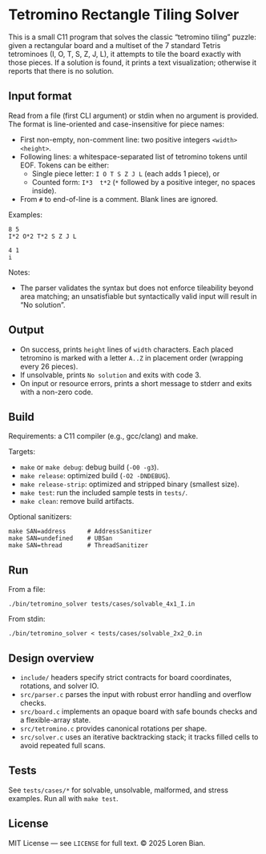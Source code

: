 # Tetromino Rectangle Tiling Solver

This is a small C11 program that solves the classic “tetromino tiling” puzzle: given a rectangular board and a multiset of the 7 standard Tetris tetrominoes (I, O, T, S, Z, J, L), it attempts to tile the board exactly with those pieces. If a solution is found, it prints a text visualization; otherwise it reports that there is no solution.

## Input format

Read from a file (first CLI argument) or stdin when no argument is provided. The format is line-oriented and case-insensitive for piece names:

- First non-empty, non-comment line: two positive integers `<width> <height>`.
- Following lines: a whitespace-separated list of tetromino tokens until EOF. Tokens can be either:
  - Single piece letter: `I O T S Z J L` (each adds 1 piece), or
  - Counted form: `I*3  t*2` (`*` followed by a positive integer, no spaces inside).
- From `#` to end-of-line is a comment. Blank lines are ignored.

Examples:

```
8 5
I*2 O*2 T*2 S Z J L
```

```
4 1
i
```

Notes:

- The parser validates the syntax but does not enforce tileability beyond area matching; an unsatisfiable but syntactically valid input will result in “No solution”.

## Output

- On success, prints `height` lines of `width` characters. Each placed tetromino is marked with a letter `A..Z` in placement order (wrapping every 26 pieces).
- If unsolvable, prints `No solution` and exits with code 3.
- On input or resource errors, prints a short message to stderr and exits with a non-zero code.

## Build

Requirements: a C11 compiler (e.g., gcc/clang) and make.

Targets:

- `make` or `make debug`: debug build (`-O0 -g3`).
- `make release`: optimized build (`-O2 -DNDEBUG`).
- `make release-strip`: optimized and stripped binary (smallest size).
- `make test`: run the included sample tests in `tests/`.
- `make clean`: remove build artifacts.

Optional sanitizers:

```
make SAN=address      # AddressSanitizer
make SAN=undefined    # UBSan
make SAN=thread       # ThreadSanitizer
```

## Run

From a file:

```
./bin/tetromino_solver tests/cases/solvable_4x1_I.in
```

From stdin:

```
./bin/tetromino_solver < tests/cases/solvable_2x2_O.in
```

## Design overview

- `include/` headers specify strict contracts for board coordinates, rotations, and solver IO.
- `src/parser.c` parses the input with robust error handling and overflow checks.
- `src/board.c` implements an opaque board with safe bounds checks and a flexible-array state.
- `src/tetromino.c` provides canonical rotations per shape.
- `src/solver.c` uses an iterative backtracking stack; it tracks filled cells to avoid repeated full scans.

## Tests

See `tests/cases/*` for solvable, unsolvable, malformed, and stress examples. Run all with `make test`.

## License

MIT License — see `LICENSE` for full text. © 2025 Loren Bian.
